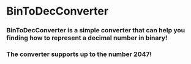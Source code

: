 # BinToDecConverter
### BinToDecConverter is a simple converter that can help you finding how to represent a decimal number in binary!
### The converter supports up to the number 2047!
